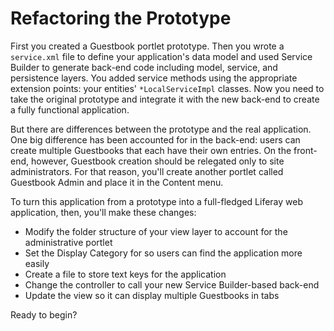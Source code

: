 # Refactoring the Prototype

First you created a Guestbook portlet prototype. Then you wrote a 
`service.xml` file to define your application's data model and used Service 
Builder to generate back-end code including model, service, and persistence 
layers. You added service methods using the appropriate extension 
points: your entities' `*LocalServiceImpl` classes. Now you need to take the
original prototype and integrate it with the new back-end to create a fully
functional application.

But there are differences between the prototype and the real application. One
big difference has been accounted for in the back-end: users can create multiple
Guestbooks that each have their own entries. On the front-end, however,
Guestbook creation should be relegated only to site administrators. For that
reason, you'll create another portlet called Guestbook Admin and place it in the
Content menu. 

To turn this application from a prototype into a full-fledged Liferay web
application, then, you'll make these changes: 

- Modify the folder structure of your view layer to account for the
  administrative portlet
- Set the Display Category for so users can find the application more easily
- Create a file to store text keys for the application
- Change the controller to call your new Service Builder-based back-end
- Update the view so it can display multiple Guestbooks in tabs

Ready to begin? 

